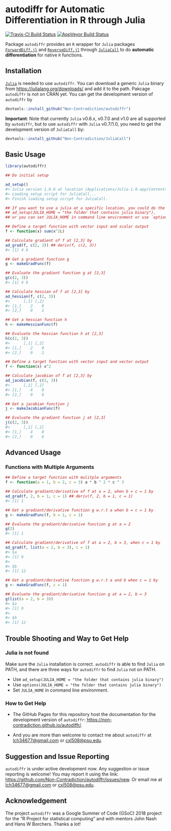 
<!-- README.md is generated from README.Rmd. Please edit that file -->

# autodiffr for Automatic Differentiation in R through Julia

[![Travis-CI Build
Status](https://travis-ci.org/Non-Contradiction/autodiffr.svg?branch=master)](https://travis-ci.org/Non-Contradiction/autodiffr)
[![AppVeyor Build
Status](https://ci.appveyor.com/api/projects/status/github/Non-Contradiction/autodiffr?branch=master&svg=true)](https://ci.appveyor.com/project/Non-Contradiction/autodiffr)
<!--
[![CRAN_Status_Badge](https://www.r-pkg.org/badges/version/JuliaCall)](https://cran.r-project.org/package=JuliaCall)
[![](https://cranlogs.r-pkg.org/badges/JuliaCall)](https://cran.r-project.org/package=JuliaCall)
[![](https://cranlogs.r-pkg.org/badges/grand-total/JuliaCall)](https://cran.r-project.org/package=JuliaCall)
-->

Package `autodiffr` provides an `R` wrapper for `Julia` packages
[`ForwardDiff.jl`](https://github.com/JuliaDiff/ForwardDiff.jl) and
[`ReverseDiff.jl`](https://github.com/JuliaDiff/ReverseDiff.jl) through
[`JuliaCall`](https://github.com/Non-Contradiction/JuliaCall) to do
**automatic differentiation** for native `R` functions.

## Installation

[`Julia`](https://julialang.org/) is needed to use `autodiffr`. You can
download a generic `Julia` binary from
<https://julialang.org/downloads/> and add it to the path. Pakcage
`autodiffr` is not on CRAN yet. You can get the development version of
`autodiffr` by

``` r
devtools::install_github("Non-Contradiction/autodiffr")
```

**Important**: Note that currently `Julia` v0.6.x, v0.7.0 and v1.0 are
all supported by `autodiffr`, but to use `autodiffr` with `Julia`
v0.7/1.0, you need to get the development version of `JuliaCall` by:

``` r
devtools::install_github("Non-Contradiction/JuliaCall")
```

## Basic Usage

``` r
library(autodiffr)

## Do initial setup

ad_setup()
#> Julia version 1.0.0 at location /Applications/Julia-1.0.app/Contents/Resources/julia/bin will be used.
#> Loading setup script for JuliaCall...
#> Finish loading setup script for JuliaCall.

## If you want to use a julia at a specific location, you could do the following:
## ad_setup(JULIA_HOME = "the folder that contains julia binary"), 
## or you can set JULIA_HOME in command line environment or use `options(...)`

## Define a target function with vector input and scalar output
f <- function(x) sum(x^2L)

## Calculate gradient of f at [2,3] by
ad_grad(f, c(2, 3)) ## deriv(f, c(2, 3))
#> [1] 4 6

## Get a gradient function g
g <- makeGradFunc(f)

## Evaluate the gradient function g at [2,3]
g(c(2, 3))
#> [1] 4 6

## Calculate hessian of f at [2,3] by
ad_hessian(f, c(2, 3))
#>      [,1] [,2]
#> [1,]    2    0
#> [2,]    0    2

## Get a hessian function h
h <- makeHessianFunc(f)

## Evaluate the hessian function h at [2,3]
h(c(2, 3))
#>      [,1] [,2]
#> [1,]    2    0
#> [2,]    0    2

## Define a target function with vector input and vector output
f <- function(x) x^2

## Calculate jacobian of f at [2,3] by
ad_jacobian(f, c(2, 3))
#>      [,1] [,2]
#> [1,]    4    0
#> [2,]    0    6

## Get a jacobian function j
j <- makeJacobianFunc(f)

## Evaluate the gradient function j at [2,3]
j(c(2, 3))
#>      [,1] [,2]
#> [1,]    4    0
#> [2,]    0    6
```

## Advanced Usage

### Functions with Multiple Arguments

``` r
## Define a target function with mulitple arguments
f <- function(a = 1, b = 2, c = 3) a * b ^ 2 * c ^ 3

## Calculate gradient/derivative of f at a = 2, when b = c = 1 by
ad_grad(f, 2, b = 1, c = 1) ## deriv(f, 2, b = 1, c = 1)
#> [1] 1

## Get a gradient/derivative function g w.r.t a when b = c = 1 by
g <- makeGradFunc(f, b = 1, c = 1)

## Evaluate the gradient/derivative function g at a = 2
g(2)
#> [1] 1

## Calculate gradient/derivative of f at a = 2, b = 3, when c = 1 by
ad_grad(f, list(a = 2, b = 3), c = 1)
#> $a
#> [1] 9
#> 
#> $b
#> [1] 12

## Get a gradient/derivative function g w.r.t a and b when c = 1 by
g <- makeGradFunc(f, c = 1)

## Evaluate the gradient/derivative function g at a = 2, b = 3
g(list(a = 2, b = 3))
#> $a
#> [1] 9
#> 
#> $b
#> [1] 12
```

## Trouble Shooting and Way to Get Help

### Julia is not found

Make sure the `Julia` installation is correct. `autodiffr` is able to
find `Julia` on PATH, and there are three ways for `autodiffr` to find
`Julia` not on PATH.

  - Use `ad_setup(JULIA_HOME = "the folder that contains julia binary")`
  - Use `options(JULIA_HOME = "the folder that contains julia binary")`
  - Set `JULIA_HOME` in command line environment.

### How to Get Help

  - The GitHub Pages for this repository host the documentation for the
    development version of `autodiffr`:
    <https://non-contradiction.github.io/autodiffr/>.

  - And you are more than welcome to contact me about `autodiffr` at
    <lch34677@gmail.com> or <cxl508@psu.edu>.

## Suggestion and Issue Reporting

`autodiffr` is under active development now. Any suggestion or issue
reporting is welcome\! You may report it using the link:
<https://github.com/Non-Contradiction/autodiffr/issues/new>. Or email me
at <lch34677@gmail.com> or <cxl508@psu.edu>.

## Acknowledgement

The project `autodiffr` was a Google Summer of Code (GSoC) 2018 project
for the “R Project for statistical computing” and with mentors John Nash
and Hans W Borchers. Thanks a lot\!
